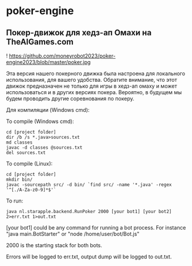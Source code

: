 poker-engine
============



Покер-движок для хедз-ап Омахи на TheAIGames.com
----
! https://github.com/moneyrobot2023/poker-engine2023/blob/master/poker.jpg 

Эта версия нашего покерного движка была настроена для локального использования, для вашего удобства. Обратите внимание, что этот движок предназначен не только для игры в хедз-ап омаху и может использоваться и в других версиях покера. Вероятно, в будущем мы будем проводить другие соревнования по покеру.

Для компиляции (Windows cmd):

To compile (Windows cmd):
    
    cd [project folder]
    dir /b /s *.java>sources.txt
    md classes
    javac -d classes @sources.txt
    del sources.txt

To compile (Linux):

    cd [project folder]
    mkdir bin/
    javac -sourcepath src/ -d bin/ `find src/ -name '*.java' -regex '^[./A-Za-z0-9]*$'`
    
To run:

    java nl.starapple.backend.RunPoker 2000 [your bot1] [your bot2] 2>err.txt 1>out.txt
    
[your bot1] could be any command for running a bot process. For instance "java main.BotStarter" or "node /home/user/bot/Bot.js"

2000 is the starting stack for both bots.

Errors will be logged to err.txt, output dump will be logged to out.txt.
